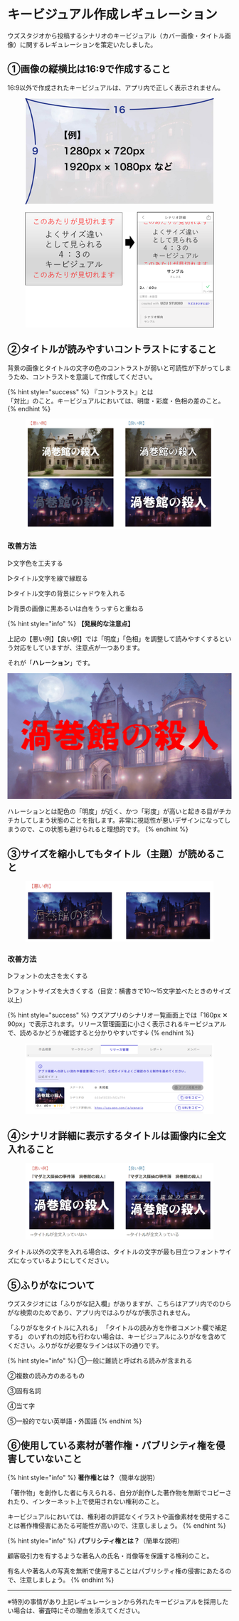 # キービジュアル作成レギュレーション

ウズスタジオから投稿するシナリオのキービジュアル（カバー画像・タイトル画像）に関するレギュレーションを策定いたしました。

## ①画像の縦横比は16:9で作成すること

16:9以外で作成されたキービジュアルは、アプリ内で正しく表示されません。

<figure><img src="../.gitbook/assets/image (35).png" alt="" width="563"><figcaption></figcaption></figure>

<figure><img src="../.gitbook/assets/image (36).png" alt="" width="563"><figcaption></figcaption></figure>

## ②タイトルが読みやすいコントラストにすること

背景の画像とタイトルの文字の色のコントラストが弱いと可読性が下がってしまうため、コントラストを意識して作成してください。

{% hint style="success" %}
『コントラスト』とは\
「対比」のこと。キービジュアルにおいては、明度・彩度・色相の差のこと。
{% endhint %}

<figure><img src="../.gitbook/assets/image (37).png" alt=""><figcaption></figcaption></figure>

### 改善方法

▷文字色を工夫する

▷タイトル文字を線で縁取る

▷タイトル文字の背景にシャドウを入れる

▷背景の画像に黒あるいは白をうっすらと重ねる

{% hint style="info" %}
**【発展的な注意点】**

上記の【悪い例】【良い例】では「明度」「色相」を調整して読みやすくするという対応をしていますが、注意点が一つあります。

それが「**ハレーション**」です。

<img src="../.gitbook/assets/image (38).png" alt="" data-size="original">

ハレーションとは配色の「明度」が近く、かつ「彩度」が高いと起きる目がチカチカしてしまう状態のことを指します。非常に視認性が悪いデザインになってしまうので、この状態も避けられると理想的です。
{% endhint %}

## ③サイズを縮小してもタイトル（主題）が読めること

<figure><img src="../.gitbook/assets/image (40).png" alt=""><figcaption></figcaption></figure>

### 改善方法

▷フォントの太さを太くする

▷フォントサイズを大きくする（目安：横書きで10～15文字並べたときのサイズ以上）

{% hint style="success" %}
ウズアプリのシナリオ一覧画面上では「160px ✕ 90px」で表示されます。リリース管理画面に小さく表示されるキービジュアルで、読めるかどうか確認すると分かりやすいです↓
{% endhint %}

<figure><img src="../.gitbook/assets/image (155).png" alt=""><figcaption></figcaption></figure>



## ④シナリオ詳細に表示するタイトルは画像内に全文入れること

<figure><img src="../.gitbook/assets/image (41).png" alt=""><figcaption></figcaption></figure>

タイトル以外の文字を入れる場合は、タイトルの文字が最も目立つフォントサイズになっているようにしてください。

## ⑤ふりがなについて

ウズスタジオには「ふりがな記入欄」がありますが、こちらはアプリ内でのひらがな検索のためであり、アプリ内ではふりがなが表示されません。

「ふりがなをタイトルに入れる」 「タイトルの読み方を作者コメント欄で補足する」 のいずれの対応も行わない場合は、キービジュアルにふりがなを含めてください。ふりがなが必要なラインは以下の通りです。

{% hint style="info" %}
①一般に難読と呼ばれる読みが含まれる

②複数の読み方のあるもの

③固有名詞

④当て字

⑤一般的でない英単語・外国語
{% endhint %}

## ⑥使用している素材が著作権・パブリシティ権を侵害していないこと

{% hint style="info" %}
**著作権とは？**（簡単な説明）

「著作物」を創作した者に与えられる、自分が創作した著作物を無断でコピーされたり、インターネット上で使用されない権利のこと。

キービジュアルにおいては、権利者の許諾なくイラストや画像素材を使用することは著作権侵害にあたる可能性が高いので、注意しましょう。
{% endhint %}

{% hint style="info" %}
**パブリシティ権とは？**（簡単な説明）

顧客吸引力を有するような著名人の氏名・肖像等を保護する権利のこと。

有名人や著名人の写真を無断で使用することはパブリシティ権の侵害にあたるので、注意しましょう。
{% endhint %}

***

※特別の事情があり上記レギュレーションから外れたキービジュアルを採用したい場合は、審査時にその理由を添えてください。

